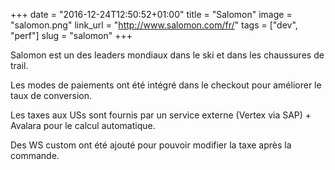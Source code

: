 +++
date = "2016-12-24T12:50:52+01:00"
title = "Salomon"
image = "salomon.png"
link_url = "http://www.salomon.com/fr/"
tags = ["dev", "perf"]
slug = "salomon"
+++

Salomon est un des leaders mondiaux dans le ski et dans les chaussures de trail.

Les modes de paiements ont été intégré dans le checkout pour améliorer le taux de conversion.

Les taxes aux USs sont fournis par un service externe (Vertex via SAP) + Avalara pour le calcul automatique.

Des WS custom ont été ajouté pour pouvoir modifier la taxe après la commande.